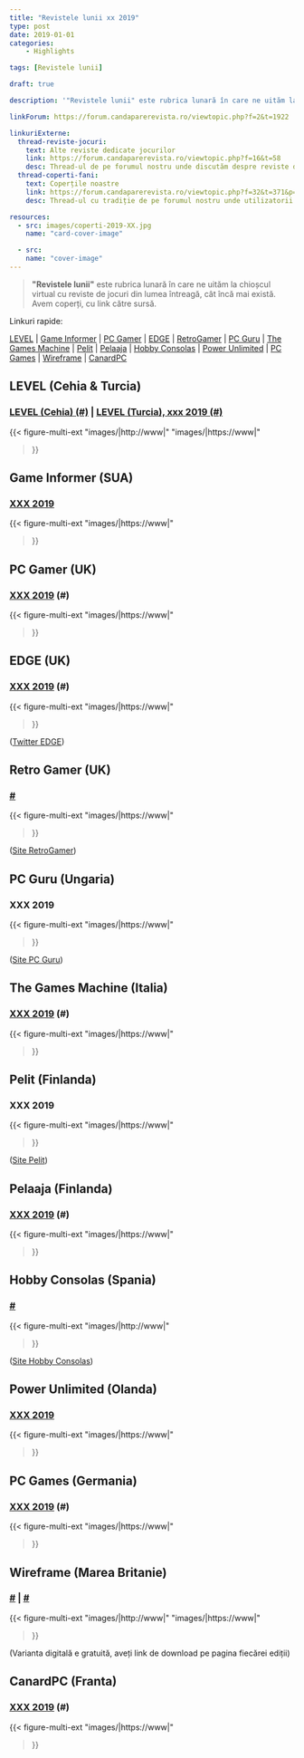 ```yaml
---
title: "Revistele lunii xx 2019"
type: post
date: 2019-01-01
categories:
    - Highlights

tags: [Revistele lunii]

draft: true

description: '"Revistele lunii" este rubrica lunară în care ne uităm la chioșcul virtual cu reviste de jocuri din lumea întreagă, cât încă mai există. Avem coperți, cu link către sursă.'

linkForum: https://forum.candaparerevista.ro/viewtopic.php?f=2&t=1922

linkuriExterne:
  thread-reviste-jocuri:
    text: Alte reviste dedicate jocurilor
    link: https://forum.candaparerevista.ro/viewtopic.php?f=16&t=58
    desc: Thread-ul de pe forumul nostru unde discutăm despre reviste de jocuri
  thread-coperti-fani:
    text: Coperțile noastre
    link: https://forum.candaparerevista.ro/viewtopic.php?f=32&t=371&p=7346
    desc: Thread-ul cu tradiție de pe forumul nostru unde utilizatorii își creează propriile coperți de reviste

resources:
  - src: images/coperti-2019-XX.jpg
    name: "card-cover-image"

  - src:
    name: "cover-image"
---
```


> **"Revistele lunii"** este rubrica lunară în care ne uităm la chioșcul virtual cu reviste de jocuri din lumea întreagă, cât încă mai există. Avem coperți, cu link către sursă.

Linkuri rapide:

[LEVEL](#level) | [Game Informer](#game-informer-sua) | [PC Gamer](#pc-gamer-uk) | [EDGE](#edge-uk) | [RetroGamer](#retro-gamer-uk) | [PC Guru](#pc-guru-ungaria) | [The Games Machine](#the-games-machine-italia) | [Pelit](#pelit-finlanda) | [Pelaaja](#pelaaja-finlanda) | [Hobby Consolas](#hobby-consolas-spania) | [Power Unlimited](#power-unlimited-olanda) | [PC Games](#pc-games-germania) | [Wireframe](#wireframe-marea-britanie) | [CanardPC](#canard-pc-franta)

## LEVEL (Cehia & Turcia)

### [LEVEL (Cehia) (#)](http://www) | [LEVEL (Turcia), xxx 2019 (#)](https://www)

{{< figure-multi-ext
    "images/|http://www|"
    "images/|https://www|"
>}}

## Game Informer (SUA)

### [XXX 2019](https://www)

{{< figure-multi-ext
    "images/|https://www|"
>}}

## PC Gamer (UK)

### [XXX 2019](https://www) (#)

{{< figure-multi-ext
    "images/|https://www|"
>}}

## EDGE (UK)

### [XXX 2019](https://www) (#)

{{< figure-multi-ext
    "images/|https://www|"
>}}

([Twitter EDGE](https://twitter.com/edgeonline/))

## Retro Gamer (UK)

### [#](https://www)

{{< figure-multi-ext
    "images/|https://www|"
>}}

([Site RetroGamer](https://www.retrogamer.net/))

## PC Guru (Ungaria)

### XXX 2019

{{< figure-multi-ext
    "images/|https://www|"
>}}

([Site PC Guru](https://www.pcguru.hu/magazin))

## The Games Machine (Italia)

### [XXX 2019](https://www) (#)

{{< figure-multi-ext
    "images/|https://www|"
>}}

## Pelit (Finlanda)

### XXX 2019

{{< figure-multi-ext
    "images/|https://www|"
>}}

([Site Pelit](https://www.pelit.fi/))

## Pelaaja (Finlanda)

### [XXX 2019](https://www) (#)

{{< figure-multi-ext
    "images/|https://www|"
>}}

## Hobby Consolas (Spania)

### [#](http://www)

{{< figure-multi-ext
    "images/|http://www|"
>}}

([Site Hobby Consolas](https://www.hobbyconsolas.com/))

## Power Unlimited (Olanda)

### [XXX 2019](https://www)

{{< figure-multi-ext
    "images/|https://www|"
>}}

## PC Games (Germania)

### [XXX 2019](http://www) (#)

{{< figure-multi-ext
    "images/|https://www|"
>}}

## Wireframe (Marea Britanie)

### [#](https://www) | [#](https://www)

{{< figure-multi-ext
    "images/|http://www|"
    "images/|https://www|"
>}}

(Varianta digitală e gratuită, aveți link de download pe pagina fiecărei ediții)

## CanardPC (Franta)

### [XXX 2019](http://www) (#)

{{< figure-multi-ext
    "images/|https://www|"
>}}